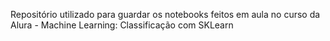Repositório utilizado para guardar os notebooks feitos em aula no curso da Alura - Machine Learning: Classificação com SKLearn
